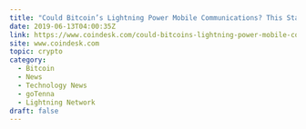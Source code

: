 ```yaml
---
title: "Could Bitcoin’s Lightning Power Mobile Communications? This Startup Thinks So"
date: 2019-06-13T04:00:35Z
link: https://www.coindesk.com/could-bitcoins-lightning-power-mobile-communications-this-startup-thinks-so?utm_medium=RSS&utm_source=hune
site: www.coindesk.com
topic: crypto
category:
  - Bitcoin
  - News
  - Technology News
  - goTenna
  - Lightning Network
draft: false
---
```

